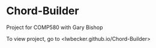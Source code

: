 # Chord-Builder
Project for COMP580 with Gary Bishop

To view project, go to <lwbecker.github.io/Chord-Builder>
